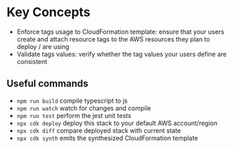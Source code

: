 # Key Concepts
* Enforce tags usage to CloudFormation template: ensure that your users create and attach resource tags to the AWS resources they plan to deploy / are using
* Validate tags values: verify whether the tag values your users define are consistent

## Useful commands
* `npm run build`   compile typescript to js
* `npm run watch`   watch for changes and compile
* `npm run test`    perform the jest unit tests
* `npx cdk deploy`  deploy this stack to your default AWS account/region
* `npx cdk diff`    compare deployed stack with current state
* `npx cdk synth`   emits the synthesized CloudFormation template
